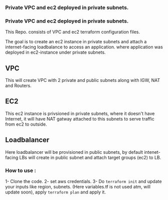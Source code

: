 ### Private VPC and ec2 deployed in private subnets. 

### Private VPC and ec2 deployed in private subnets. 
This Repo. consists of VPC and ec2 terraform configuration files.

The goal is to create an ec2 instance in private subnets and attach a internet-facing loadbalance to access an application.
where application was deployed in ec2-instance under private subnets.

## VPC 
This will create VPC with 2 private and public subnets along with IGW, NAT and Routers.

## EC2
This ec2 instance is privsioned in private subnets, where it doesn't have Internet, it will have NAT gatway attached to this subnets
to serve traffic from ec2 to outside. 
## Loadbalancer

Here loadbalancer will be provisioned in public subnets, by default intenet-facing LBs will create in public subnet and attach target groups (ec2) to LB.


### How to use :

1- Clone the code.
2- set aws credentials.
3- Do `terraform init` and update your inputs like region, subnets. (Here variables.tf is not used atm, will update soon), apply   `terraform plan` and apply it.
